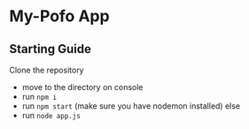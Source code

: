 # My-Pofo App

## Starting Guide

Clone the repository

* move to the directory on console
* run `npm i`
* run `npm start` (make sure you have nodemon installed) else
* run `node app.js`
